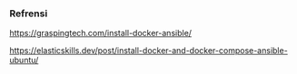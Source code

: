 ### Refrensi

https://graspingtech.com/install-docker-ansible/

https://elasticskills.dev/post/install-docker-and-docker-compose-ansible-ubuntu/